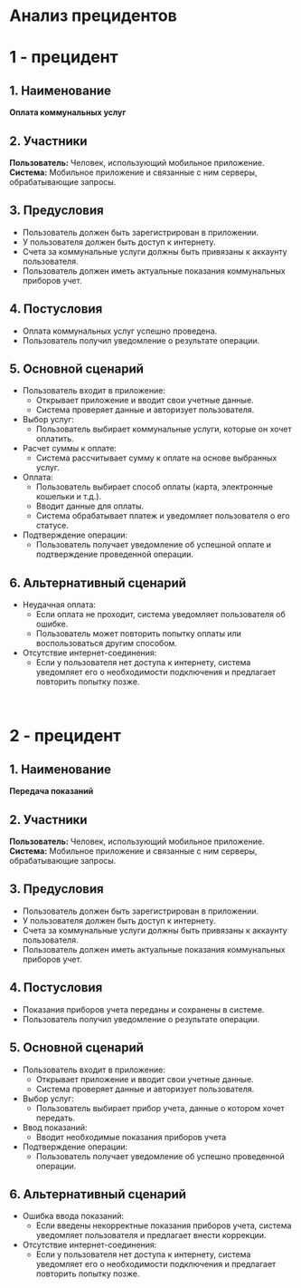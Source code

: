 # Анализ прецидентов
# 1 - прецидент
## 1. Наименование
**Оплата коммунальных услуг**
## 2. Участники
**Пользователь:** Человек, использующий мобильное приложение.<br>
**Система:** Мобильное приложение и связанные с ним серверы, обрабатывающие запросы.<br>
## 3. Предусловия
* Пользователь должен быть зарегистрирован в приложении.
* У пользователя должен быть доступ к интернету.
* Счета за коммунальные услуги должны быть привязаны к аккаунту пользователя.
* Пользователь должен иметь актуальные показания коммунальных приборов учет.
## 4. Постусловия
* Оплата коммунальных услуг успешно проведена.
* Пользователь получил уведомление о результате операции.
## 5. Основной сценарий
* Пользователь входит в приложение:
    * Открывает приложение и вводит свои учетные данные.
    * Система проверяет данные и авторизует пользователя.
* Выбор услуг:
    * Пользователь выбирает коммунальные услуги, которые он хочет оплатить.
* Расчет суммы к оплате:
    * Система рассчитывает сумму к оплате на основе выбранных услуг.
* Оплата:
    * Пользователь выбирает способ оплаты (карта, электронные кошельки и т.д.).
    * Вводит данные для оплаты.
    * Система обрабатывает платеж и уведомляет пользователя о его статусе.
* Подтверждение операции:
    * Пользователь получает уведомление об успешной оплате и подтверждение проведенной операции.
## 6. Альтернативный сценарий
* Неудачная оплата:
    - Если оплата не проходит, система уведомляет пользователя об ошибке.
    - Пользователь может повторить попытку оплаты или воспользоваться другим способом.
* Отсутствие интернет-соединения:
    - Если у пользователя нет доступа к интернету, система уведомляет его о необходимости подключения и предлагает повторить попытку позже.<br>
<br>

# 2 - прецидент
## 1. Наименование
**Передача показаний**
## 2. Участники
**Пользователь:** Человек, использующий мобильное приложение.<br>
**Система:** Мобильное приложение и связанные с ним серверы, обрабатывающие запросы.<br>
## 3. Предусловия
* Пользователь должен быть зарегистрирован в приложении.
* У пользователя должен быть доступ к интернету.
* Счета за коммунальные услуги должны быть привязаны к аккаунту пользователя.
* Пользователь должен иметь актуальные показания коммунальных приборов учет.
## 4. Постусловия
* Показания приборов учета переданы и сохранены в системе.
* Пользователь получил уведомление о результате операции.
## 5. Основной сценарий
* Пользователь входит в приложение:
    * Открывает приложение и вводит свои учетные данные.
    * Система проверяет данные и авторизует пользователя.
* Выбор услуг:
    * Пользователь выбирает прибор учета, данные о котором хочет передать.
* Ввод показаний:
    * Вводит необходимые показания приборов учета
* Подтверждение операции:
    * Пользователь получает уведомление об успешно проведенной операции.
## 6. Альтернативный сценарий
* Ошибка ввода показаний:
    - Если введены некорректные показания приборов учета, система уведомляет пользователя и предлагает внести коррекции.
* Отсутствие интернет-соединения:
    - Если у пользователя нет доступа к интернету, система уведомляет его о необходимости подключения и предлагает повторить попытку позже.